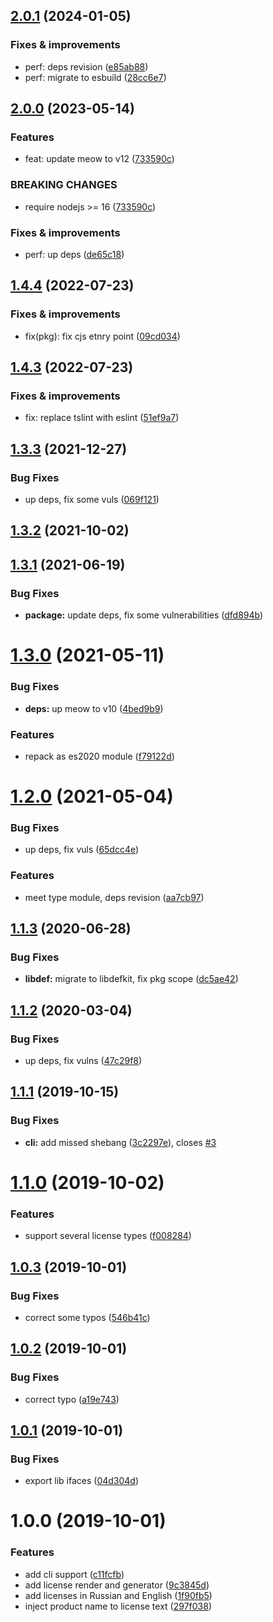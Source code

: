 ## [2.0.1](https://github.com/qiwi/license/compare/v2.0.0...v2.0.1) (2024-01-05)

### Fixes & improvements
* perf: deps revision ([e85ab88](https://github.com/qiwi/license/commit/e85ab88583987927c6e8ef4cc0e2769c2da84e40))
* perf: migrate to esbuild ([28cc6e7](https://github.com/qiwi/license/commit/28cc6e7ecff88d04d22c609a91a1009ea9a6aff0))

## [2.0.0](https://github.com/qiwi/license/compare/v1.4.4...v2.0.0) (2023-05-14)

### Features
* feat: update meow to v12 ([733590c](https://github.com/qiwi/license/commit/733590c3b7a1e21715a96d1ddf08e6b26ea69c4b))

### BREAKING CHANGES
* require nodejs >= 16 ([733590c](https://github.com/qiwi/license/commit/733590c3b7a1e21715a96d1ddf08e6b26ea69c4b))

### Fixes & improvements
* perf: up deps ([de65c18](https://github.com/qiwi/license/commit/de65c18d71a349605895e7ec8af259d6dfa189b2))

## [1.4.4](https://github.com/qiwi/license/compare/v1.4.3...v1.4.4) (2022-07-23)

### Fixes & improvements
* fix(pkg): fix cjs etnry point ([09cd034](https://github.com/qiwi/license/commit/09cd0340e7479fc23599cd280ef96a2677df0d02))

## [1.4.3](https://github.com/qiwi/license/compare/v1.4.2...v1.4.3) (2022-07-23)

### Fixes & improvements
* fix: replace tslint with eslint ([51ef9a7](https://github.com/qiwi/license/commit/51ef9a70ee0efda18c79afa533a2b6d78434a259))

## [1.3.3](https://github.com/qiwi/license/compare/v1.3.2...v1.3.3) (2021-12-27)


### Bug Fixes

* up deps, fix some vuls ([069f121](https://github.com/qiwi/license/commit/069f121b8906205e1b5eb009563a42453f3b1e7c))

## [1.3.2](https://github.com/qiwi/license/compare/v1.3.1...v1.3.2) (2021-10-02)

## [1.3.1](https://github.com/qiwi/license/compare/v1.3.0...v1.3.1) (2021-06-19)


### Bug Fixes

* **package:** update deps, fix some vulnerabilities ([dfd894b](https://github.com/qiwi/license/commit/dfd894b1e0663d086e747ffd6c71e95d36e30e09))

# [1.3.0](https://github.com/qiwi/license/compare/v1.2.0...v1.3.0) (2021-05-11)


### Bug Fixes

* **deps:** up meow to v10 ([4bed9b9](https://github.com/qiwi/license/commit/4bed9b944c14b68901c69c1390d0d0f7088329ff))


### Features

* repack as es2020 module ([f79122d](https://github.com/qiwi/license/commit/f79122d2a15de6c6911567e4f001380eb9519a87))

# [1.2.0](https://github.com/qiwi/license/compare/v1.1.3...v1.2.0) (2021-05-04)


### Bug Fixes

* up deps, fix vuls ([65dcc4e](https://github.com/qiwi/license/commit/65dcc4e97f1c94604b138d45e9473857e323b38f))


### Features

* meet type module, deps revision ([aa7cb97](https://github.com/qiwi/license/commit/aa7cb97efa73bfd1e610a64c526565bcc45191a8))

## [1.1.3](https://github.com/qiwi/license/compare/v1.1.2...v1.1.3) (2020-06-28)


### Bug Fixes

* **libdef:** migrate to libdefkit, fix pkg scope ([dc5ae42](https://github.com/qiwi/license/commit/dc5ae42a8e586c7e015d2f824bde0dd77cd70ce6))

## [1.1.2](https://github.com/qiwi/license/compare/v1.1.1...v1.1.2) (2020-03-04)


### Bug Fixes

* up deps, fix vulns ([47c29f8](https://github.com/qiwi/license/commit/47c29f8))

## [1.1.1](https://github.com/qiwi/license/compare/v1.1.0...v1.1.1) (2019-10-15)


### Bug Fixes

* **cli:** add missed shebang ([3c2297e](https://github.com/qiwi/license/commit/3c2297e)), closes [#3](https://github.com/qiwi/license/issues/3)

# [1.1.0](https://github.com/qiwi/license/compare/v1.0.3...v1.1.0) (2019-10-02)


### Features

* support several license types ([f008284](https://github.com/qiwi/license/commit/f008284))

## [1.0.3](https://github.com/qiwi/license/compare/v1.0.2...v1.0.3) (2019-10-01)


### Bug Fixes

* correct some typos ([546b41c](https://github.com/qiwi/license/commit/546b41c))

## [1.0.2](https://github.com/qiwi/license/compare/v1.0.1...v1.0.2) (2019-10-01)


### Bug Fixes

* correct typo ([a19e743](https://github.com/qiwi/license/commit/a19e743))

## [1.0.1](https://github.com/qiwi/license/compare/v1.0.0...v1.0.1) (2019-10-01)


### Bug Fixes

* export lib ifaces ([04d304d](https://github.com/qiwi/license/commit/04d304d))

# 1.0.0 (2019-10-01)


### Features

* add cli support ([c11fcfb](https://github.com/qiwi/license/commit/c11fcfb))
* add license render and generator ([9c3845d](https://github.com/qiwi/license/commit/9c3845d))
* add licenses in Russian and English ([1f90fb5](https://github.com/qiwi/license/commit/1f90fb5))
* inject product name to license text ([297f038](https://github.com/qiwi/license/commit/297f038))
